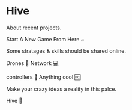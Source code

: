 # Hive
About recent projects.



Start A New Game From Here ~

Some stratages & skills should be shared online.

Drones :helicopter:  Network :computer: 

controllers :rocket:  Anything cool :cool: 


Make your crazy ideas a reality in this palce.

Hive :bee: 
